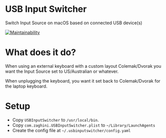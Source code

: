 # USB Input Switcher
Switch Input Source on macOS based on connected USB device(s)

[![Maintainability](https://api.codeclimate.com/v1/badges/0e5adb784f659346fcba/maintainability)](https://codeclimate.com/github/jameszaghini/USB-Input-Switcher/maintainability)

# What does it do?

When using an external keyboard with a custom layout Colemak/Dvorak you want the Input Source set to US/Australian or whatever.

When unplugging the keyboard, you want it set back to Colemak/Dvorak for the laptop keyboard.

# Setup

* Copy `USBInputSwitcher` to `/usr/local/bin`.
* Copy `com.zaghini.USBInputSwitcher.plist` to `~/Library/LaunchAgents`
* Create the config file at `~/.usbinputswitcher/config.yaml`
